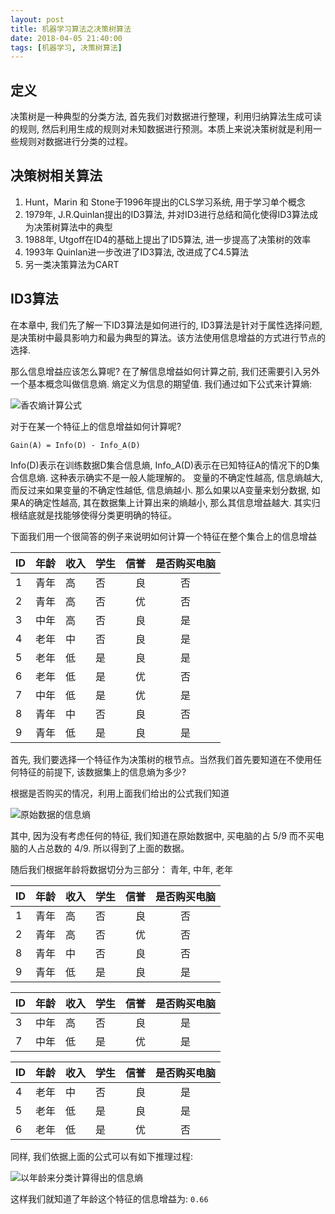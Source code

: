 ```yaml
---
layout: post
title: 机器学习算法之决策树算法
date: 2018-04-05 21:40:00
tags: [机器学习, 决策树算法]
---
```


## 定义

决策树是一种典型的分类方法, 首先我们对数据进行整理，利用归纳算法生成可读的规则, 然后利用生成的规则对未知数据进行预测。本质上来说决策树就是利用一些规则对数据进行分类的过程。

## 决策树相关算法

1. Hunt，Marin 和 Stone于1996年提出的CLS学习系统, 用于学习单个概念
2. 1979年, J.R.Quinlan提出的ID3算法, 并对ID3进行总结和简化使得ID3算法成为决策树算法中的典型
3. 1988年, Utgoff在ID4的基础上提出了ID5算法, 进一步提高了决策树的效率
4. 1993年 Quinlan进一步改进了ID3算法, 改进成了C4.5算法
5. 另一类决策算法为CART

## ID3算法

在本章中, 我们先了解一下ID3算法是如何进行的, ID3算法是针对于属性选择问题, 是决策树中最具影响力和最为典型的算法。该方法使用信息增益的方式进行节点的选择.

那么信息增益应该怎么算呢? 在了解信息增益如何计算之前, 我们还需要引入另外一个基本概念叫做信息熵. 熵定义为信息的期望值. 我们通过如下公式来计算熵:

![香农熵计算公式](/assets/images/2018-04-05-machine-learning-entropy.png)

对于在某一个特征上的信息增益如何计算呢?

    Gain(A) = Info(D) - Info_A(D)

Info(D)表示在训练数据D集合信息熵, Info_A(D)表示在已知特征A的情况下的D集合信息熵. 这种表示确实不是一般人能理解的。
变量的不确定性越高, 信息熵越大, 而反过来如果变量的不确定性越低, 信息熵越小. 那么如果以A变量来划分数据, 如果A的确定性越高, 其在数据集上计算出来的熵越小, 那么其信息增益越大. 其实归根结底就是找能够使得分类更明确的特征。

下面我们用一个很简答的例子来说明如何计算一个特征在整个集合上的信息增益

| ID  |年龄    | 收入  | 学生 | 信誉| 是否购买电脑  |
| -   |-----  | ----  | ----| -: | :----: |
| 1   |青年    | 高    | 否  | 良  |  否  |
| 2   |青年    | 高    | 否  | 优  |  否  |
| 3   |中年    | 高    | 否  | 良  |  是  |
| 4   |老年    | 中    | 否  | 良  |  是  |
| 5   |老年    | 低    | 是  | 良  |  是  |
| 6   |老年    | 低    | 是  | 优  |  否  |
| 7   |中年    | 低    | 是  | 优  |  是  |
| 8   |青年    | 中    | 否  | 良  |  否  |
| 9   |青年    | 低    | 是  | 良  |  是  |

首先, 我们要选择一个特征作为决策树的根节点。当然我们首先要知道在不使用任何特征的前提下, 该数据集上的信息熵为多少?

根据是否购买的情况，利用上面我们给出的公式我们知道

![原始数据的信息熵](/assets/images/2018-04-05-machine-learning-info-d.png)

其中, 因为没有考虑任何的特征, 我们知道在原始数据中, 买电脑的占 5/9 而不买电脑的人占总数的 4/9. 所以得到了上面的数据。

随后我们根据年龄将数据切分为三部分： 青年, 中年, 老年

| ID  |年龄    | 收入  | 学生 | 信誉| 是否购买电脑  |
| -   |-----  | ----  | ----| -: | :----: |
| 1   |青年    | 高    | 否  | 良  |  否  |
| 2   |青年    | 高    | 否  | 优  |  否  |
| 8   |青年    | 中    | 否  | 良  |  否  |
| 9   |青年    | 低    | 是  | 良  |  是  |

| ID  |年龄    | 收入  | 学生 | 信誉| 是否购买电脑  |
| -   |-----  | ----  | ----| -: | :----: |
| 3   |中年    | 高    | 否  | 良  |  是  |
| 7   |中年    | 低    | 是  | 优  |  是  |

| ID  |年龄    | 收入  | 学生 | 信誉| 是否购买电脑  |
| -   |-----  | ----  | ----| -: | :----: |
| 4   |老年    | 中    | 否  | 良  |  是  |
| 5   |老年    | 低    | 是  | 良  |  是  |
| 6   |老年    | 低    | 是  | 优  |  否  |

同样, 我们依据上面的公式可以有如下推理过程:

![以年龄来分类计算得出的信息熵](/assets/images/2018-04-05-machine-learning-info-a.png)

这样我们就知道了年龄这个特征的信息增益为: `0.66`
